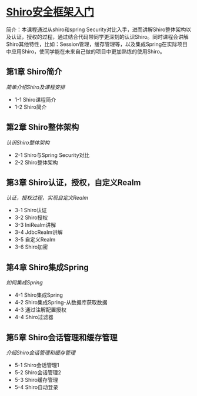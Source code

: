 # [Shiro安全框架入门](https://www.imooc.com/learn/977)
简介：本课程通过从shiro和spring Security对比入手，进而讲解Shiro整体架构以及认证，授权的过程，通过结合代码带同学更深刻的认识Shiro。同时课程会讲解Shiro其他特性，比如：Session管理，缓存管理等，以及集成Spring在实际项目中应用Shiro，使同学能在未来自己做的项目中更加熟练的使用Shiro。

## 第1章 Shiro简介
*简单介绍Shiro及课程安排*
- 1-1 Shiro课程简介
- 1-2 Shiro简介

## 第2章 Shiro整体架构
*认识Shiro整体架构*
- 2-1 Shiro与Spring Security对比
- 2-2 Shiro整体架构

## 第3章 Shiro认证，授权，自定义Realm
*认证，授权过程，实现自定义Realm*
- 3-1 Shiro认证
- 3-2 Shiro授权
- 3-3 IniRealm讲解
- 3-4 JdbcRealm讲解
- 3-5 自定义Realm
- 3-6 Shiro加密

## 第4章 Shiro集成Spring
*如何集成Spring*
- 4-1 Shiro集成Spring
- 4-2 Shiro集成Spring-从数据库获取数据
- 4-3 通过注解配置授权
- 4-4 Shiro过滤器

## 第5章 Shiro会话管理和缓存管理
*介绍Shiro会话管理和缓存管理*
- 5-1 Shiro会话管理1
- 5-2 Shiro会话管理2
- 5-3 Shiro缓存管理
- 5-4 Shiro自动登录
